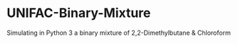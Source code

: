 # UNIFAC-Binary-Mixture
Simulating in Python 3 a binary mixture of 2,2-Dimethylbutane  &amp; Chloroform
